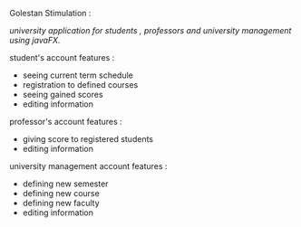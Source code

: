 Golestan Stimulation :

_university application for students , professors and university management using javaFX._

student's account features :

- seeing current term schedule
- registration to defined courses
- seeing gained scores
- editing information

professor's account features :

- giving score to registered students
- editing information

university management account features : 

- defining new semester
- defining new course
- defining new faculty
- editing information

